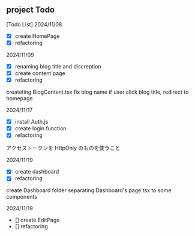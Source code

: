 ## project Todo

[Todo List]
2024/11/08

- [x] create HomePage
- [x] refactoring

2024/11/09

- [x] renaming blog title and discreption
- [x] create content page
- [x] refactoring

createting BlogContent.tsx
fix blog name
if user click blog title, redirect to homepage

2024/11/17

- [x] install Auth.js
- [x] create login function
- [x] refactoring

アクセストークンを HttpOnly のものを使うこと

2024/11/19

- [x] create dashboard
- [x] refactoring

create Dashboard folder
separating Dashboard's page.tsx to some components

2024/11/19

- [] create EditPage
- [] refactoring
